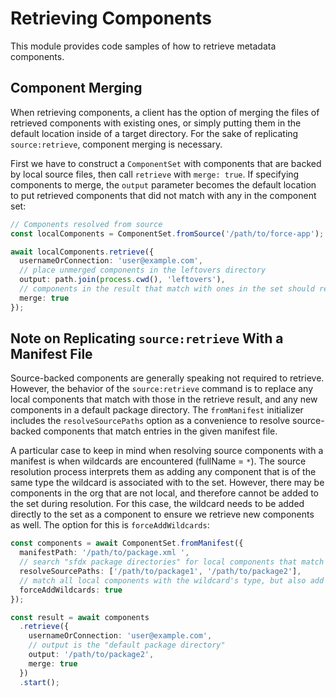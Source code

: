 # Retrieving Components

This module provides code samples of how to retrieve metadata components.

## Component Merging

When retrieving components, a client has the option of merging the files of retrieved components with existing ones, or simply putting them in the default location inside of a target directory. For the sake of replicating `source:retrieve`, component merging is necessary.

First we have to construct a `ComponentSet` with components that are backed by local source files, then call `retrieve` with `merge: true`. If specifying components to merge, the `output` parameter becomes the default location to put retrieved components that did not match with any in the component set:

```typescript
// Components resolved from source
const localComponents = ComponentSet.fromSource('/path/to/force-app');

await localComponents.retrieve({
  usernameOrConnection: 'user@example.com',
  // place unmerged components in the leftovers directory
  output: path.join(process.cwd(), 'leftovers'),
  // components in the result that match with ones in the set should replace the latter
  merge: true
});
```

## Note on Replicating `source:retrieve` With a Manifest File

Source-backed components are generally speaking not required to retrieve. However, the behavior of the `source:retrieve` command is to replace any local components that match with those in the retrieve result, and any new components in a default package directory. The `fromManifest` initializer includes the `resolveSourcePaths` option as a convenience to resolve source-backed components that match entries in the given manifest file. 

A particular case to keep in mind when resolving source components with a manifest is when wildcards are encountered (fullName = `*`). The source resolution process interprets them as adding any component that is of the same type the wildcard is associated with to the set. However, there may be components in the org that are not local, and therefore cannot be added to the set during resolution. For this case, the wildcard needs to be added directly to the set as a component to ensure we retrieve new components as well. The option for this is `forceAddWildcards`:

```typescript
const components = await ComponentSet.fromManifest({
  manifestPath: '/path/to/package.xml ',
  // search "sfdx package directories" for local components that match the manifest
  resolveSourcePaths: ['/path/to/package1', '/path/to/package2'],
  // match all local components with the wildcard's type, but also add the wildcard itself
  forceAddWildcards: true
});

const result = await components
  .retrieve({
    usernameOrConnection: 'user@example.com',
    // output is the "default package directory" 
    output: '/path/to/package2',
    merge: true
  })
  .start();
```